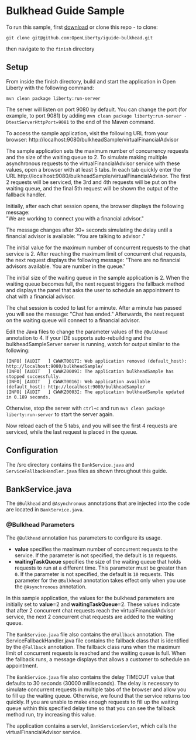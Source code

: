 # Bulkhead Guide Sample

To run this sample, first [download](https://github.com/OpenLiberty/iguide-bulkhead/archive/master.zip) or clone this repo - to clone:
```
git clone git@github.com:OpenLiberty/iguide-bulkhead.git
```
then navigate to the `finish` directory

## Setup


From inside the finish directory, build and start the application in Open Liberty with the following command:
```
mvn clean package liberty:run-server
```
The server will listen on port 9080 by default. You can change the port (for example, to port 9081) by adding `mvn clean package liberty:run-server -DtestServerHttpPort=9081` to the end of the Maven command.

To access the sample application, visit the following URL from your browser:
      http://localhost:9080/bulkheadSample/virtualFinancialAdvisor

The sample application sets the maximum number of concurrency requests and the size of the waiting queue to 2. To simulate making multiple asynchronous requests to the virtualFinancialAdvisor service with these values, open a browser with at least 5 tabs. In each tab quickly enter the URL http://localhost:9080/bulkheadSample/virtualFinancialAdvisor. The first 2 requests will be serviced, the 3rd and 4th requests will be put on the waiting queue, and the final 5th request will be shown the output of the fallback handler.

Initially, after each chat session opens, the browser displays the following message:  
      "We are working to connect you with a financial advisor." 

The message changes after 30+ seconds simulating the delay until a financial advisor is available:
      "You are talking to advisor <number>."
 
The initial value for the maximum number of concurrent requests to the chat service is 2. After reaching the maximum limit of concurrent chat requests, the next request displays the following message:
      "There are no financial advisors available. You are number <number> in the queue."

The initial size of the waiting queue in the sample application is 2. When the waiting queue becomes full, the next request triggers the fallback method and displays the panel that asks the user to schedule an appointment to chat with a financial advisor.

The chat session is coded to last for a minute.  After a minute has passed you will see the message:
      "Chat has ended."
Afterwards, the next request on the waiting queue will connect to a financial advisor.      

Edit the Java files to change the parameter values of the `@Bulkhead` annotation to 4. If your IDE supports auto-rebuilding and the bulkheadSampleServer server is running, watch for output similar to the following: 
```
[INFO] [AUDIT   ] CWWKT0017I: Web application removed (default_host): http://localhost:9080/bulkheadSample/
[INFO] [AUDIT   ] CWWKZ0009I: The application bulkheadSample has stopped successfully.
[INFO] [AUDIT   ] CWWKT0016I: Web application available (default_host): http://localhost:9080/bulkheadSample/
[INFO] [AUDIT   ] CWWKZ0003I: The application bulkheadSample updated in 0.189 seconds.
```

Otherwise, stop the server with `ctrl+c` and run `mvn clean package liberty:run-server` to start the server again.

Now reload each of the 5 tabs, and you will see the first 4 requests are serviced, while the last request is placed in the queue.

## Configuration

The <extract-directory>/src directory contains the `BankService.java` and `ServiceFallbackHandler.java` files as shown throughout this guide. 

## BankService.java
The `@Bulkhead` and `@Asynchronous` annotations that are injected into the code are located in `BankService.java`. 

### @Bulkhead Parameters
The `@Bulkhead` annotation has parameters to configure its usage.
* **value** specifies the maximum number of concurrent requests to the service. If the parameter is not specified, the default is `10` requests.
* **waitingTaskQueue** specifies the size of the waiting queue that holds requests to run at a different time. This parameter must be greater than `0`. If the parameter is not specified, the default is `10` requests. This parameter for the `@Bulkhead` annotation takes effect only when you use the `@Asynchronous` annotation.

In this sample application, the values for the bulkhead parameters are initially set to **value**=2 and **waitingTaskQueue**=2. These values indicate that after 2 concurrent chat requests reach the virtualFinancialAdvisor service, the next 2 concurrent chat requests are added to the waiting queue.

The `BankService.java` file also contains the `@Fallback` annotation. The ServiceFallbackHandler.java file contains the fallback class that is identified by the `@Fallback` annotation. The fallback class runs when the maximum limit of concurrent requests is reached and the waiting queue is full. When the fallback runs, a message displays that allows a customer to schedule an appointment.

The `BankService.java` file also contains the delay TIMEOUT value that defaults to 30 seconds (30000 milliseconds). The delay is necessary to simulate concurrent requests in multiple tabs of the browser and allow you to fill up the waiting queue. Otherwise, we found that the service returns too quickly. If you are unable to make enough requests to fill up the waiting queue within this specified delay time so that you can see the fallback method run, try increasing this value. 

The application contains a servlet, `BankServiceServlet`, which calls the virtualFinancialAdvisor service.